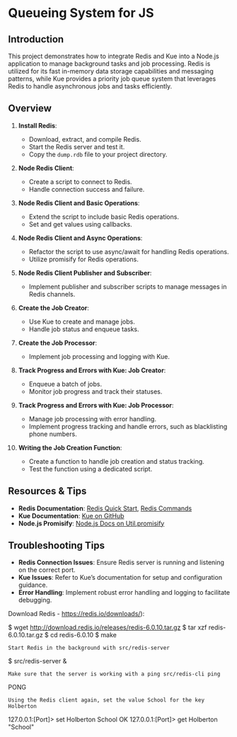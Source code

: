 # Queueing System for JS

## Introduction

This project demonstrates how to integrate Redis and Kue into a Node.js application to manage background tasks and job processing. Redis is utilized for its fast in-memory data storage capabilities and messaging patterns, while Kue provides a priority job queue system that leverages Redis to handle asynchronous jobs and tasks efficiently.

## Overview

1. **Install Redis**: 
   - Download, extract, and compile Redis.
   - Start the Redis server and test it.
   - Copy the `dump.rdb` file to your project directory.

2. **Node Redis Client**: 
   - Create a script to connect to Redis.
   - Handle connection success and failure.

3. **Node Redis Client and Basic Operations**: 
   - Extend the script to include basic Redis operations.
   - Set and get values using callbacks.

4. **Node Redis Client and Async Operations**: 
   - Refactor the script to use async/await for handling Redis operations.
   - Utilize promisify for Redis operations.

5. **Node Redis Client Publisher and Subscriber**: 
   - Implement publisher and subscriber scripts to manage messages in Redis channels.

6. **Create the Job Creator**: 
   - Use Kue to create and manage jobs.
   - Handle job status and enqueue tasks.

7. **Create the Job Processor**: 
   - Implement job processing and logging with Kue.

8. **Track Progress and Errors with Kue: Job Creator**: 
   - Enqueue a batch of jobs.
   - Monitor job progress and track their statuses.

9. **Track Progress and Errors with Kue: Job Processor**: 
   - Manage job processing with error handling.
   - Implement progress tracking and handle errors, such as blacklisting phone numbers.

10. **Writing the Job Creation Function**: 
    - Create a function to handle job creation and status tracking.
    - Test the function using a dedicated script.

## Resources & Tips

- **Redis Documentation**: [Redis Quick Start](https://redis.io/docs/getting-started/), [Redis Commands](https://redis.io/commands/)
- **Kue Documentation**: [Kue on GitHub](https://github.com/Automattic/kue)
- **Node.js Promisify**: [Node.js Docs on Util.promisify](https://nodejs.org/api/util.html#utilpromisify)

## Troubleshooting Tips

- **Redis Connection Issues**: Ensure Redis server is running and listening on the correct port.
- **Kue Issues**: Refer to Kue’s documentation for setup and configuration guidance.
- **Error Handling**: Implement robust error handling and logging to facilitate debugging.

Download Redis - https://redis.io/downloads/):

$ wget http://download.redis.io/releases/redis-6.0.10.tar.gz
$ tar xzf redis-6.0.10.tar.gz
$ cd redis-6.0.10
$ make

    Start Redis in the background with src/redis-server

$ src/redis-server &

    Make sure that the server is working with a ping src/redis-cli ping

PONG

    Using the Redis client again, set the value School for the key Holberton

127.0.0.1:[Port]> set Holberton School
OK
127.0.0.1:[Port]> get Holberton
"School"

